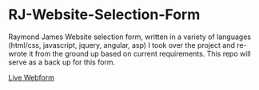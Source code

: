 # RJ-Website-Selection-Form
Raymond James Website selection form, written in a variety of languages (html/css, javascript, jquery, angular, asp) I took over the project and re-wrote it from the ground up based on current requirements. This repo will serve as a back up for this form.

<a href="http://www.raymondjames.com/forms/web_marketing_manager/new_website_selection_form.htm?type=ps&group=group1" target="_blank">Live Webform</a>
